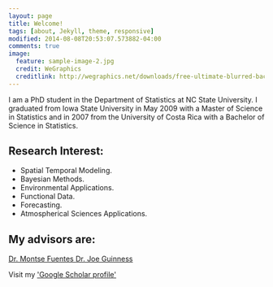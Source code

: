 ```yaml
---
layout: page
title: Welcome!
tags: [about, Jekyll, theme, responsive]
modified: 2014-08-08T20:53:07.573882-04:00
comments: true
image:
  feature: sample-image-2.jpg
  credit: WeGraphics
  creditlink: http://wegraphics.net/downloads/free-ultimate-blurred-background-pack/
---
```


I am a PhD student in the Department of Statistics at NC State University. I graduated from Iowa State University in May 2009 with a Master of Science in Statistics and in 2007 from the University of Costa Rica with a Bachelor of Science in Statistics. 

## Research Interest:

* Spatial Temporal Modeling.
* Bayesian Methods. 
* Environmental Applications.
* Functional Data.
* Forecasting.
* Atmospherical Sciences Applications.

## My advisors are:

<a markdown="0" href="http://www4.stat.ncsu.edu/~fuentes/" class="btn"> Dr. Montse Fuentes </a> <a markdown="0" href="http://www4.stat.ncsu.edu/~guinness/" class="btn"> Dr. Joe Guinness </a>




Visit my ['Google Scholar profile'](https://scholar.google.com/citations?user=8Viy0j4AAAAJ&hl=en)

